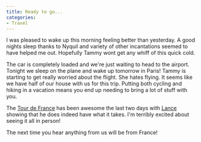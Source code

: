 ```yaml
---
title: Ready to go...
categories:
- Travel
---
```


I was pleased to wake up this morning feeling better than yesterday. A good nights sleep thanks to Nyquil and variety of other incantations seemed to have helped me out. Hopefully Tammy wont get any whiff of this quick cold.

The car is completely loaded and we're just waiting to head to the airport. Tonight we sleep on the plane and wake up tomorrow in Paris! Tammy is starting to get really worried about the flight. She hates flying. It seems like we have half of our house with us for this trip. Putting both cycling and hiking in a vacation means you end up needing to bring a lot of stuff with you.

The [Tour de France](http://www.letour.com/indexus.html) has been awesome the last two days with [Lance](http://www.lancearmstrong.com/) showing that he does indeed have what it takes. I'm terribly excited about seeing it all in person!

The next time you hear anything from us will be from France!
